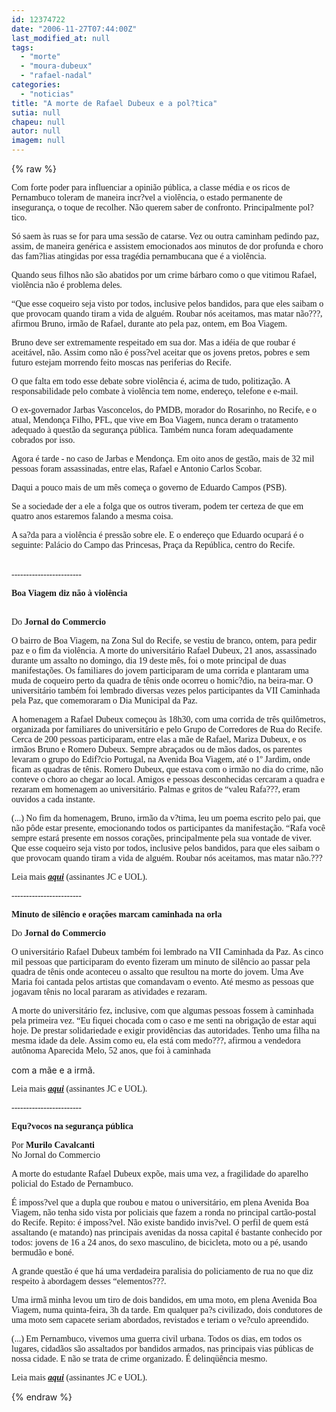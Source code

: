 ```yaml
---
id: 12374722
date: "2006-11-27T07:44:00Z"
last_modified_at: null
tags:
  - "morte"
  - "moura-dubeux"
  - "rafael-nadal"
categories:
  - "noticias"
title: "A morte de Rafael Dubeux e a pol?tica"
sutia: null
chapeu: null
autor: null
imagem: null
---
```

{% raw %}
<p><span style="font-family: Verdana;">Com forte poder para influenciar a opini&atilde;o p&uacute;blica, a classe m&eacute;dia e os ricos de Pernambuco toleram de maneira incr?vel a viol&ecirc;ncia, o estado permanente de inseguran&ccedil;a, o toque de recolher. N&atilde;o querem saber de confronto. Principalmente pol?tico.</span></p>
<p><span style="font-family: Verdana;">S&oacute; saem &agrave;s ruas se for para uma sess&atilde;o de catarse. Vez ou outra caminham pedindo paz, assim, de maneira gen&eacute;rica e assistem emocionados aos minutos de dor profunda e choro das fam?lias atingidas por essa trag&eacute;dia pernambucana que &eacute; a viol&ecirc;ncia.</span></p>
<p><span style="font-family: Verdana;">Quando seus filhos n&atilde;o s&atilde;o abatidos por um crime b&aacute;rbaro como o que vitimou Rafael, viol&ecirc;ncia n&atilde;o &eacute; problema deles. </span></p>
<p><span style="font-family: Verdana;">&ldquo;Que esse coqueiro seja visto por todos, inclusive pelos bandidos, para que eles saibam o que provocam quando tiram a vida de algu&eacute;m. Roubar n&oacute;s aceitamos, mas matar n&atilde;o???, afirmou Bruno, irm&atilde;o de Rafael, durante ato pela paz, ontem, em Boa Viagem.</span></p>
<p><span style="font-family: Verdana;">Bruno deve ser extremamente respeitado em sua dor. Mas a id&eacute;ia de que roubar &eacute; aceit&aacute;vel, n&atilde;o. Assim como n&atilde;o &eacute; poss?vel aceitar que os jovens pretos, pobres e sem futuro estejam morrendo feito moscas nas periferias do Recife.</span></p>
<p><span style="font-family: Verdana;">O que falta em todo esse debate sobre viol&ecirc;ncia &eacute;, acima de tudo, politiza&ccedil;&atilde;o. A responsabilidade pelo combate &agrave; viol&ecirc;ncia tem nome, endere&ccedil;o, telefone e e-mail.</span></p>
<p><span style="font-family: Verdana;">O ex-governador Jarbas Vasconcelos, do PMDB, morador do Rosarinho, no Recife, e o atual, Mendon&ccedil;a Filho, PFL, que vive em Boa Viagem, nunca deram o tratamento adequado &agrave; quest&atilde;o da seguran&ccedil;a p&uacute;blica. Tamb&eacute;m nunca foram adequadamente cobrados por isso.</span></p>
<p><span style="font-family: Verdana;">Agora &eacute; tarde - no caso de Jarbas e Mendon&ccedil;a. Em oito anos de gest&atilde;o, mais de 32 mil pessoas foram assassinadas, entre elas, Rafael e Antonio Carlos Scobar.</span></p>
<p><span style="font-family: Verdana;">Daqui a pouco mais de um m&ecirc;s come&ccedil;a o governo de Eduardo Campos (PSB). </span></p>
<p><span style="font-family: Verdana;">Se a sociedade der a ele a folga que os outros tiveram, podem ter certeza de que em quatro anos estaremos falando a mesma coisa.</span></p>
<p><span style="font-family: Verdana;">A sa?da para a viol&ecirc;ncia &eacute; press&atilde;o sobre ele. E o endere&ccedil;o que Eduardo ocupar&aacute; &eacute; o seguinte: Pal&aacute;cio do Campo das Princesas, Pra&ccedil;a da Rep&uacute;blica, centro do Recife.</span></p>
<p><br /><span style="font-family: Verdana;">------------------------</span></p>
<p><span style="font-family: Verdana;"><strong>Boa Viagem diz n&atilde;o &agrave; viol&ecirc;ncia <br />&nbsp;</strong></span></p>
<p><span style="font-family: Verdana;">Do <strong>Jornal do Commercio</strong></span></p>
<p><span style="font-family: Verdana;">O bairro de Boa Viagem, na Zona Sul do Recife, se vestiu de branco, ontem, para pedir paz e o fim da viol&ecirc;ncia. A morte do universit&aacute;rio Rafael Dubeux, 21 anos, assassinado durante um assalto no domingo, dia 19 deste m&ecirc;s, foi o mote principal de duas manifesta&ccedil;&otilde;es. Os familiares do jovem participaram de uma corrida e plantaram uma muda de coqueiro perto da quadra de t&ecirc;nis onde ocorreu o homic?dio, na beira-mar. O universit&aacute;rio tamb&eacute;m foi lembrado diversas vezes pelos participantes da VII Caminhada pela Paz, que comemoraram o Dia Municipal da Paz. </span></p>
<p><span style="font-family: Verdana;">A homenagem a Rafael Dubeux come&ccedil;ou &agrave;s 18h30, com uma corrida de tr&ecirc;s quil&ocirc;metros, organizada por familiares do universit&aacute;rio e pelo Grupo de Corredores de Rua do Recife. Cerca de 200 pessoas participaram, entre elas a m&atilde;e de Rafael, Mariza Dubeux, e os irm&atilde;os Bruno e Romero Dubeux. Sempre abra&ccedil;ados ou de m&atilde;os dados, os parentes levaram o grupo do Edif?cio Portugal, na Avenida Boa Viagem, at&eacute; o 1&ordm; Jardim, onde ficam as quadras de t&ecirc;nis. Romero Dubeux, que estava com o irm&atilde;o no dia do crime, n&atilde;o conteve o choro ao chegar ao local. Amigos e pessoas desconhecidas cercaram a quadra e rezaram em homenagem ao universit&aacute;rio. Palmas e gritos de &ldquo;valeu Rafa???, eram ouvidos a cada instante. </span></p>
<p><span style="font-family: Verdana;">(...) No fim da homenagem, Bruno, irm&atilde;o da v?tima, leu um poema escrito pelo pai, que n&atilde;o p&ocirc;de estar presente, emocionando todos os participantes da manifesta&ccedil;&atilde;o. &ldquo;Rafa voc&ecirc; sempre estar&aacute; presente em nossos cora&ccedil;&otilde;es, principalmente pela sua vontade de viver. Que esse coqueiro seja visto por todos, inclusive pelos bandidos, para que eles saibam o que provocam quando tiram a vida de algu&eacute;m. Roubar n&oacute;s aceitamos, mas matar n&atilde;o.??? </span></p>
<p><span style="font-family: Verdana;">Leia mais <strong><em><a href="https://jc3.uol.com.br/jornal/2006/11/27/not_210303.php">aqui</a></em></strong> (assinantes JC e UOL).</span></p>
<p><span style="font-family: Verdana;">------------------------</span></p>
<p><span style="font-family: Verdana;"><strong>Minuto de sil&ecirc;ncio e ora&ccedil;&otilde;es marcam caminhada na orla</strong></span></p>
<p><span style="font-family: Verdana;">Do <strong>Jornal do Commercio</strong></span></p>
<p><span style="font-family: Verdana;">O universit&aacute;rio Rafael Dubeux tamb&eacute;m foi lembrado na VII Caminhada da Paz. As cinco mil pessoas que participaram do evento fizeram um minuto de sil&ecirc;ncio ao passar pela quadra de t&ecirc;nis onde aconteceu o assalto que resultou na morte do jovem. Uma Ave Maria foi cantada pelos artistas que comandavam o evento. At&eacute; mesmo as pessoas que jogavam t&ecirc;nis no local pararam as atividades e rezaram. </span></p>
<p><span style="font-family: Verdana;">A morte do universit&aacute;rio fez, inclusive, com que algumas pessoas fossem &agrave; caminhada pela primeira vez. &ldquo;Eu fiquei chocada com o caso e me senti na obriga&ccedil;&atilde;o de estar aqui hoje. De prestar solidariedade e exigir provid&ecirc;ncias das autoridades. Tenho uma filha na mesma idade da dele. Assim como eu, ela est&aacute; com medo???, afirmou a vendedora aut&ocirc;noma Aparecida Melo, 52 anos, que foi &agrave; caminhada</span></p>
<p>com a m&atilde;e e a irm&atilde;.</p>
<p><span style="font-family: Verdana;">Leia mais <strong><em><a href="https://jc3.uol.com.br/jornal/2006/11/27/not_210304.php">aqui</a></em></strong> (assinantes JC e UOL).</span></p>
<p><span style="font-family: Verdana;">------------------------</span></p>
<p><span style="font-family: Verdana;"><strong>Equ?vocos na seguran&ccedil;a p&uacute;blica</strong></span></p>
<p><span style="font-family: Verdana;">Por <strong>Murilo Cavalcanti<br /></strong>No Jornal do Commercio</span></p>
<p><span style="font-family: Verdana;">A morte do estudante Rafael Dubeux exp&otilde;e, mais uma vez, a fragilidade do aparelho policial do Estado de Pernambuco. </span></p>
<p><span style="font-family: Verdana;">&Eacute; imposs?vel que a dupla que roubou e matou o universit&aacute;rio, em plena Avenida Boa Viagem, n&atilde;o tenha sido vista por policiais que fazem a ronda no principal cart&atilde;o-postal do Recife. Repito: &eacute; imposs?vel. N&atilde;o existe bandido invis?vel. O perfil de quem est&aacute; assaltando (e matando) nas principais avenidas da nossa capital &eacute; bastante conhecido por todos: jovens de 16 a 24 anos, do sexo masculino, de bicicleta, moto ou a p&eacute;, usando bermud&atilde;o e bon&eacute;. </span></p>
<p><span style="font-family: Verdana;">A grande quest&atilde;o &eacute; que h&aacute; uma verdadeira paralisia do policiamento de rua no que diz respeito &agrave; abordagem desses &ldquo;elementos???. </span></p>
<p><span style="font-family: Verdana;">Uma irm&atilde; minha levou um tiro de dois bandidos, em uma moto, em plena Avenida Boa Viagem, numa quinta-feira, 3h da tarde. Em qualquer pa?s civilizado, dois condutores de uma moto sem capacete seriam abordados, revistados e teriam o ve?culo apreendido. </span></p>
<p><span style="font-family: Verdana;">(...) Em Pernambuco, vivemos uma guerra civil urbana. Todos os dias, em todos os lugares, cidad&atilde;os s&atilde;o assaltados por bandidos armados, nas principais vias p&uacute;blicas de nossa cidade. E n&atilde;o se trata de crime organizado. &Eacute; delinq&uuml;&ecirc;ncia mesmo. </span></p>
<p><span style="font-family: Verdana;">Leia mais <strong><em><a href="https://jc3.uol.com.br/jornal/2006/11/27/not_210296.php" target="_blank" rel="noopener noreferrer">aqui</a></em></strong> (assinantes JC e UOL).</span></p>
{% endraw %}